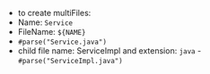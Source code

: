 - to create multiFiles: 
- Name: `Service`
- FileName: `${NAME}`
- `#parse("Service.java")`
- child file name: ServiceImpl and extension: `java`
-`#parse("ServiceImpl.java")`
